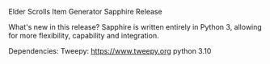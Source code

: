 Elder Scrolls Item Generator
Sapphire Release


What's new in this release?
Sapphire is written entirely in Python 3, allowing for more flexibility, capability and integration.

Dependencies:
Tweepy: https://www.tweepy.org
python 3.10
